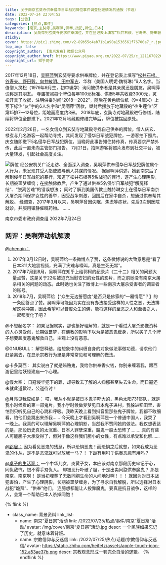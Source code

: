 ```yaml
---
title: 关于南京玄奘寺供奉侵华日军战犯牌位事件调查处理情况的通报（节选）
date: 2022-07-24 22:04:52
tags: [公告]
categories: [热点,事件]
keywords: [南京,玄奘寺,吴啊萍,供奉,战犯,牌位,日本]
description: 吴啊萍到玄奘寺要求供奉牌位，并在登记表上填写“松井石根、谷寿夫、野田毅、向井敏明、田中军吉、华群（美国人明妮·魏特琳）”6人名字。当值僧人灵松询问被供奉者是其亲属还是朋友，吴啊萍谎称是其朋友。
sticky:
cover: https://pic1.zhimg.com/v2-89b55c4ab71b1a90a1536561f76700a7_r.jpg
top_img: false
copyright_author: 【南京发布】微信公众号
copyright_author_href: https://www.piyao.org.cn/2022-07/25/c_1211670220.htm
copyright_url: 知乎网评
---
```


2017年12月18日，[吴啊萍](#网评：吴啊萍动机解读)到玄奘寺要求供奉牌位，并在登记表上填写“[松井石根、谷寿夫、野田毅、向井敏明、田中军吉](/2022/07/24/资料/历史/日军战犯/)、华群（美国人明妮·魏特琳）”6人名字。当值僧人灵松（1979年9月生，初中辍学）询问被供奉者是其亲属还是朋友，吴啊萍谎称是其朋友。<!--more-->
寺庙按照每个牌位每年100元标准、供奉5年共收费3000元，灵松开具了收据，注明供奉时间“2018—2022”，随后在黄色牌位纸（9×4厘米）上写下标注“友”字的6人名字和“吴啊萍”落款，塑封后摆放于地藏殿的“往生莲位”区第15排7—12号位，距地面高度约3米。
2018年底，玄奘寺对地藏殿进行修缮，陆续将牌位全部撤下。2021年12月地藏殿修缮完毕后，牌位被摆回原处。

2022年2月26日，一名女信众到玄奘寺地藏殿寻找自己供奉的牌位，僧人庆玄、禄玄与几名游客一起帮助寻找，其间发现了侵华日军战犯牌位，一游客拍下照片。
庆玄随即撤下5名侵华日军战犯牌位，当晚将此事告知住持传真，传真要求严禁外传，此后一直未向主管部门报告。
7月21日，拍照游客将照片发布到社交平台，被大量转发，引起社会高度关注。

![牌位](https://pic1.zhimg.com/v2-89b55c4ab71b1a90a1536561f76700a7_r.jpg)
经公安机关广泛走访、全面深入调查，吴啊萍供奉侵华日军战犯牌位属个人行为，未发现其受人指使或与他人共谋的情况。
据吴啊萍供述，她到南京后了解到侵华日军战犯的暴行，知道了松井石根等5名战犯的罪行，遂产生心理阴影，长期被噩梦缠绕；在接触佛教后，产生了通过供奉5名侵华日军战犯“解冤释结”、“脱离苦难”的错误想法；
同时了解到美国传教士魏特琳女士在侵华日军南京大屠杀期间保护女性的善举，因受战争刺激，回国后在家中自杀，想通过供奉帮其解脱。
经调查，2017年3月以来，吴啊萍曾因失眠、焦虑等症状，先后3次到医院就诊，并服用镇静催眠药物。
……

南京市委市政府调查组
2022年7月24日

## 网评：吴啊萍动机解读

[@chenqin：](https://www.zhihu.com/question/545105677/answer/2591014370)
1. 2017年3月12日时，吴啊萍给一条微博点了赞，这条微博说的大致意思是“看了日本311大地震视频，充满了灾难与嚎叫，真是生死无常”。
2. 2017年7月到8月，吴啊萍在知乎上给郭柯的纪录片《二十二》相关的问题大量点赞，这是关于22名被迫充当慰安妇的女性的影片，而之前她没有南京大屠杀相关的问题的动态。此时她也关注了微博上一些南京大屠杀受害者的调查者的账号。
3. 2018年7月，吴啊萍给【“众生无边誓愿度”是否只是佛家的“一厢情愿”？】的一条回答点了赞。吴啊萍可能因为实在没有办法接受这样的人性之恶，无法排解这种冲突，因此希望可以普度众生的佛，能将这样的至恶之人和至善之人，一起都度化了吧？

@不想起名字：
如果证据属实，那也挺好理解的，就是一个看过大屠杀影像资料的人心灵受创，长期做噩梦，在佛教的影响下以为是被恶鬼缠身，所以买了几个牌子想要超度恶鬼解救自己，主观上没有恶意。

@GNUBULL：
解怨释结，给想象中的纠缠自身的对象做法事做功德，请求他们赶紧离去，在显示宗教行为里是非常常见和可理解的做法。

@卡多莫西：
其实说白了就是贿赂鬼，我给你供奉香火钱，你别来缠着我，跟西游记里给妖怪建庙一个心理。

@假大空：
日寇侵华犯下的罪，却导致去了解的人抑郁甚至失去生命。而日寇还未就此道歉过，公道待讨！

@月亮见我应如是：
哎，我从小就是被日本鬼子吓大的，黑色太阳731部队，就是我小时候看的第一部鬼片。我小学时候做梦梦见日本鬼子进村，我躲进稻田里，害怕到只听见自己的心跳和呼吸。我昨天晚上看到抖音里那些鬼子牌位，我都不敢细看，怕他们会跳出来杀我……
今天晚上才看到吴啊萍是一个普通中国人，我哭了一晚上。我真的可以理解吴啊萍的心理阴影，当然我不赞同她的做法。我仅想表达的是，那段历史真的太沉重、日本人罪孽深重，魔鬼一般太恐怖了………真的有些人可能胆子大承受得了，但对于像这样我们胆小的女性，有点难以承受和化解……

[@郢居：](https://www.zhihu.com/question/545142368/answer/2592537975)
因为看见恶鬼的残忍，所以恐惧恶鬼！而恐惧之后就想，如果我成为恶鬼的仆从，是不是恶鬼就可以放我一马？！
下跪有用吗？供奉恶魔有用吗？

[@桌子的生活观：](https://mp.weixin.qq.com/s?__biz=MjM5NTAyODc2MA==&mid=2654759714&idx=2&sn=8955aa16a914f189f7d138623834c648&chksm=bd3601558a418843b803877a8203914837bba257a7c9f65787ca5dc80b45835ed624da62458e#rd)
一个中华儿女，炎黄子女，本应该对南京那段历史牢记于心，同仇敌忾，恨不得手刃仇人。
却被恶行吓破了胆，于是出卖同胞供奉魔鬼？
那是南京，南京啊！
是当初埋葬了无数同胞生命的人间地狱啊！！！
就因为对日本战犯害怕，产生了心理阴影，长期被噩梦缠身，为了寻求自我解脱，所以选择对日本战犯“跪拜”、“供奉”他们。
连臆想都能让人投靠魔鬼，要真是抗日战争，这样的人，会第一个帮助日本人杀掉同胞！

{% flink %}
- class_name: 背景资料
  link_list:
    - name: 南京“夏日祭”活动
      link: /2022/07/25/热点/事件/南京“夏日祭”活动/
      avatar: /img/cover/南京“夏日祭”活动.jpg
      descr: 一个民族如果忘记了历史，就意味着背叛。
    - name: 宗教信仰与反迷信
      link: /2022/07/25/热点/话题/宗教信仰与反迷信/
      avatar: https://static.zhihu.com/heifetz/assets/apple-touch-icon-152.a53ae37b.png
      descr: 宗教观念形成一套完全自洽的逻辑。
{% endflink %}
